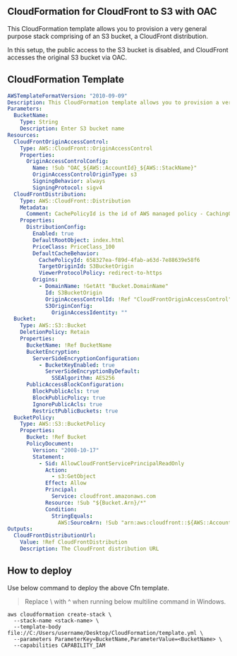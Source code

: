 ## CloudFormation for CloudFront to S3 with OAC
This CloudFormation template allows you to provision a very general purpose stack comprising of an S3 bucket, a CloudFront distribution. 

In this setup, the public access to the S3 bucket is disabled, and CloudFront accesses the original S3 bucket via OAC.

## CloudFormation Template
```yaml
AWSTemplateFormatVersion: "2010-09-09"
Description: This CloudFormation template allows you to provision a very general purpose stack comprising of an S3 bucket, a CloudFront distribution.
Parameters:
  BucketName:
    Type: String
    Description: Enter S3 bucket name
Resources:
  CloudFrontOriginAccessControl:
    Type: AWS::CloudFront::OriginAccessControl
    Properties:
      OriginAccessControlConfig:
        Name: !Sub "OAC_${AWS::AccountId}_${AWS::StackName}"
        OriginAccessControlOriginType: s3
        SigningBehavior: always
        SigningProtocol: sigv4
  CloudFrontDistribution:
    Type: AWS::CloudFront::Distribution
    Metadata:
      Comment: CachePolicyId is the id of AWS managed policy - CachingOptimized
    Properties:
      DistributionConfig:
        Enabled: true
        DefaultRootObject: index.html
        PriceClass: PriceClass_100 
        DefaultCacheBehavior:
          CachePolicyId: 658327ea-f89d-4fab-a63d-7e88639e58f6
          TargetOriginId: S3BucketOrigin
          ViewerProtocolPolicy: redirect-to-https
        Origins:
          - DomainName: !GetAtt "Bucket.DomainName"
            Id: S3BucketOrigin
            OriginAccessControlId: !Ref "CloudFrontOriginAccessControl"
            S3OriginConfig:
              OriginAccessIdentity: ""
  Bucket:
    Type: AWS::S3::Bucket
    DeletionPolicy: Retain
    Properties:
      BucketName: !Ref BucketName
      BucketEncryption:
        ServerSideEncryptionConfiguration:
          - BucketKeyEnabled: true
            ServerSideEncryptionByDefault:
              SSEAlgorithm: AES256
      PublicAccessBlockConfiguration:
        BlockPublicAcls: true
        BlockPublicPolicy: true
        IgnorePublicAcls: true
        RestrictPublicBuckets: true
  BucketPolicy:
    Type: AWS::S3::BucketPolicy
    Properties:
      Bucket: !Ref Bucket
      PolicyDocument:
        Version: "2008-10-17"
        Statement:
          - Sid: AllowCloudFrontServicePrincipalReadOnly
            Action:
              - s3:GetObject
            Effect: Allow
            Principal:
              Service: cloudfront.amazonaws.com
            Resource: !Sub "${Bucket.Arn}/*"
            Condition:
              StringEquals:
                AWS:SourceArn: !Sub "arn:aws:cloudfront::${AWS::AccountId}:distribution/${CloudFrontDistribution.Id}"
Outputs:
  CloudFrontDistributionUrl:
    Value: !Ref CloudFrontDistribution
    Description: The CloudFront distribution URL
```
## How to deploy
Use below command to deploy the above Cfn template.
> Replace \ with ^ when running below multiline command in Windows.
```
aws cloudformation create-stack \
  --stack-name <stack-name> \
  --template-body file://C:/Users/username/Desktop/CloudFormation/template.yml \
  --parameters ParameterKey=BucketName,ParameterValue=<BucketName> \
  --capabilities CAPABILITY_IAM
```
